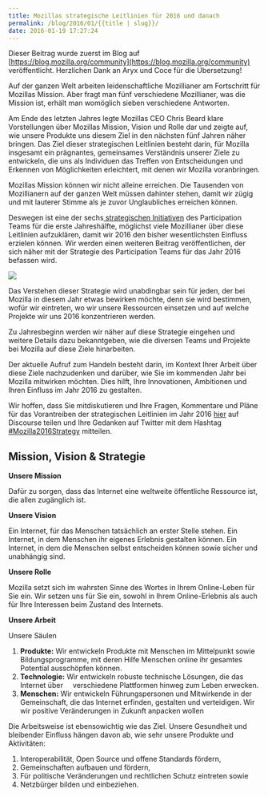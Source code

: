 ```yaml
---
title: Mozillas strategische Leitlinien für 2016 und danach
permalink: /blog/2016/01/{{title | slug}}/
date: 2016-01-19 17:27:24
---
```


Dieser Beitrag wurde zuerst im Blog auf [https://blog.mozilla.org/community](https://blog.mozilla.org/community) veröffentlicht. Herzlichen Dank an Aryx und Coce für die Übersetzung!

Auf der ganzen Welt arbeiten leidenschaftliche Mozillianer am Fortschritt für Mozillas Mission. Aber fragt man fünf verschiedene Mozillianer, was die Mission ist, erhält man womöglich sieben verschiedene Antworten.

<!-- excerpt -->

Am Ende des letzten Jahres legte Mozillas CEO Chris Beard klare Vorstellungen über Mozillas Mission, Vision und Rolle dar und zeigte auf, wie unsere Produkte uns diesem Ziel in den nächsten fünf Jahren näher bringen. Das Ziel dieser strategischen Leitlinien besteht darin, für Mozilla insgesamt ein prägnantes, gemeinsames Verständnis unserer Ziele zu entwickeln, die uns als Individuen das Treffen von Entscheidungen und Erkennen von Möglichkeiten erleichtert, mit denen wir Mozilla voranbringen.

Mozillas Mission können wir nicht alleine erreichen. Die Tausenden von Mozillianern auf der ganzen Welt müssen dahinter stehen, damit wir zügig und mit lauterer Stimme als je zuvor Unglaubliches erreichen können.

Deswegen ist eine der sechs[ strategischen Initiativen](https://docs.google.com/presentation/d/1A3Ma9gNawAYYGbYC2bUW0wUwcpHuvyMiZvHNiMLriw0/edit#slide=id.gdaa7a0bd0_1_0) des Participation Teams für die erste Jahreshälfte, möglichst viele Mozillianer über diese Leitlinien aufzuklären, damit wir 2016 den bisher wesentlichsten Einfluss erzielen können. Wir werden einen weiteren Beitrag veröffentlichen, der sich näher mit der Strategie des Participation Teams für das Jahr 2016 befassen wird.

![](https://ffp4g1ylyit3jdyti1hqcvtb-wpengine.netdna-ssl.com/community/files/2016/01/Screen-Shot-2015-12-18-at-2.02.07-PM-600x335.png)

Das Verstehen dieser Strategie wird unabdingbar sein für jeden, der bei Mozilla in diesem Jahr etwas bewirken möchte, denn sie wird bestimmen, wofür wir eintreten, wo wir unsere Ressourcen einsetzen und auf welche Projekte wir uns 2016 konzentrieren werden.

Zu Jahresbeginn werden wir näher auf diese Strategie eingehen und weitere Details dazu bekanntgeben, wie die diversen Teams und Projekte bei Mozilla auf diese Ziele hinarbeiten.

Der aktuelle Aufruf zum Handeln besteht darin, im Kontext Ihrer Arbeit über diese Ziele nachzudenken und darüber, wie Sie im kommenden Jahr bei Mozilla mitwirken möchten. Dies hilft, Ihre Innovationen, Ambitionen und Ihren Einfluss im Jahr 2016 zu gestalten.

Wir hoffen, dass Sie mitdiskutieren und Ihre Fragen, Kommentare und Pläne für das Vorantreiben der strategischen Leitlinien im Jahr 2016 [hier](https://discourse.mozilla-community.org/t/mozillas-strategic-narrative-2016/6397) auf Discourse teilen und Ihre Gedanken auf Twitter mit dem Hashtag [#Mozilla2016Strategy](https://twitter.com/search?q=%23mozilla2016strategy&amp;src=typd) mitteilen.

## Mission, Vision &amp; Strategie

**Unsere Mission**

Dafür zu sorgen, dass das Internet eine weltweite öffentliche Ressource ist, die allen zugänglich ist.

**Unsere Vision**

Ein Internet, für das Menschen tatsächlich an erster Stelle stehen. Ein Internet, in dem Menschen ihr eigenes Erlebnis gestalten können. Ein Internet, in dem die Menschen selbst entscheiden können sowie sicher und unabhängig sind.

**Unsere Rolle**

Mozilla setzt sich im wahrsten Sinne des Wortes in Ihrem Online-Leben für Sie ein. Wir setzen uns für Sie ein, sowohl in Ihrem Online-Erlebnis als auch für Ihre Interessen beim Zustand des Internets.

**Unsere Arbeit**

Unsere Säulen

1.  **Produkte:** Wir entwickeln Produkte mit Menschen im Mittelpunkt sowie Bildungsprogramme, mit deren Hilfe Menschen online ihr gesamtes Potential ausschöpfen können.
2.  **Technologie:** Wir entwickeln robuste technische Lösungen, die das Internet über     verschiedene Plattformen hinweg zum Leben erwecken.
3.  **Menschen:** Wir entwickeln Führungspersonen und Mitwirkende in der Gemeinschaft, die das Internet erfinden, gestalten und verteidigen.
Wir wir positive Veränderungen in Zukunft anpacken wollen

Die Arbeitsweise ist ebensowichtig wie das Ziel. Unsere Gesundheit und bleibender Einfluss hängen davon ab, wie sehr unsere Produkte und Aktivitäten:

1.  Interoperabilität, Open Source und offene Standards fördern,
2.  Gemeinschaften aufbauen und fördern,
3.  Für politische Veränderungen und rechtlichen Schutz eintreten sowie
4.  Netzbürger bilden und einbeziehen.
